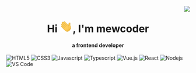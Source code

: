 <img align="right" src="https://github-readme-stats.vercel.app/api?username=mewcoder&show_icons=true" />

<h1 align="center">Hi <img width="35" src="https://github.com/1999AZZAR/1999AZZAR/blob/main/resources/img/waving.gif">, I'm mewcoder</h1>
<h4 align="center">a frontend developer</h4>

![HTML5](https://img.shields.io/badge/-HTML5-E34F26?style=flat-square&logo=html5&logoColor=white)
![CSS3](https://img.shields.io/badge/-CSS3-1572B6?style=flat-square&logo=css3)
![Javascript](http://img.shields.io/badge/-Javascript-fcd400?style=flat-square&logo=javascript&logoColor=black)
![Typescript](http://img.shields.io/badge/-Typescript-3178c6?style=flat-square&logo=typescript&logoColor=white)
![Vue.js](http://img.shields.io/badge/-Vue.js-41b883?style=flat-square&logo=vue.js&logoColor=white)
![React](https://img.shields.io/badge/-React-61DAFB?style=flat-square&logo=react&logoColor=black)
![Nodejs](https://img.shields.io/badge/-Nodejs-339933?style=flat-square&logo=Node.js&logoColor=ffffff)
![VS Code](http://img.shields.io/badge/-VS%20Code-007ACC?style=flat-square&logo=visual-studio-code&logoColor=ffffff)
